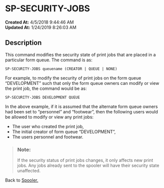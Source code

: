 # SP-SECURITY-JOBS

**Created At:** 4/5/2018 9:44:46 AM  
**Updated At:** 1/24/2019 8:26:03 AM  


## Description 

This command modifies the security state of print jobs that are placed in a particular form queue. The command is as:

```
SP-SECURITY-JOBS queuename (CREATOR | QUEUE | NONE)
```

For example, to modify the security of print jobs on the form queue “DEVELOPMENT” such that only the form queue owners can modify or view the print job, the command would be as:

```
SP-SECURITY-JOBS DEVELOPMENT QUEUE
```

In the above example, if it is assumed that the alternate form queue owners had been set to “personnel” and “footwear”, then the following users would be allowed to modify or view any print jobs:

- The user who created the print job,
- The initial creator of form queue “DEVELOPMENT”,
- The users personnel and footwear.





> ### Note:
> 
> If the security status of print jobs changes, it only affects new print jobs. Any jobs already sent to the spooler will have their security state unaffected.




Back to [Spooler.](jbase-spooler)
